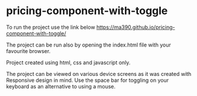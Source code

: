 # pricing-component-with-toggle


To run the project use the link below https://ma390.github.io/pricing-component-with-toggle/

The project can be run also by opening the index.html file with your favourite browser.

Project created using html, css and javascript only.

The project can be viewed on various device screens as it was created with Responsive design in mind. Use the space bar for toggling on your keyboard as an alternative to using a mouse.

